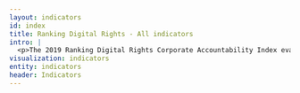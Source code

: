```yaml
---
layout: indicators
id: index
title: Ranking Digital Rights - All indicators
intro: | 
  <p>The 2019 Ranking Digital Rights Corporate Accountability Index evaluates 24 internet, mobile, and telecommunications companies on their public commitments and disclosed policies affecting freedom of expression and privacy. Index scores are based on performance measured across 35 indicators in three categories.</p>
visualization: indicators
entity: indicators
header: Indicators
---
```

